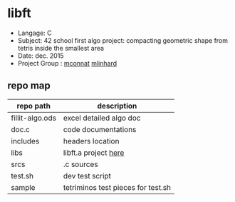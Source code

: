 # libft
- Langage: C
- Subject: 42 school first algo project: compacting geometric shape from tetris inside the smallest area
- Date: dec. 2015
- Project Group : <a href="https://github.com/Serealyuzz/" target="_blank" >mconnat</a> <a href="https://github.com/nesthub/" target="_blank" >mlinhard</a>

## repo map
| repo path | description |
| ------------- | ------------- |
| fillit-algo.ods	 | excel detailed algo doc				 |
| doc.c				 | code documentations					 |
| includes			 | headers location						 |
| libs				 | libft.a project <a href="https://github.com/Serealyuzz/libft" target="_blank" >here</a>				 |
| srcs				 | .c sources							 |
| test.sh			 | dev test script						 |
| sample			 | tetriminos test pieces for test.sh	 |
